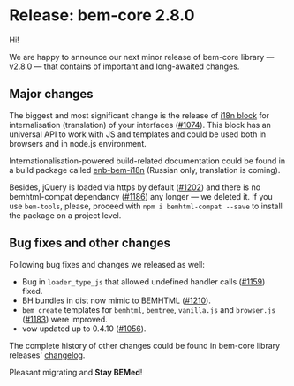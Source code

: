 # Release: bem-core 2.8.0

Hi!

We are happy to announce our next minor release of bem-core library — v2.8.0 — that contains of important and long-awaited changes.

## Major changes

The biggest and most significant change is the release of [i18n block](https://en.bem.info/libs/bem-core/v2.8.0/desktop/i18n/) for 
internalisation (translation) of your interfaces ([#1074](https://github.com/bem/bem-core/issues/1074)). This block has an universal 
API to work with JS and templates and could be used both in browsers and in node.js environment.

Internationalisation-powered build-related documentation could be found in a build package called [enb-bem-i18n](https://ru.bem.info/tools/bem/enb-bem-i18n/readme/) (Russian only, translation is coming).

Besides, jQuery is loaded via https by default ([#1202](https://github.com/bem/bem-core/issues/1202)) and there 
is no bemhtml-compat dependancy ([#1186](https://github.com/bem/bem-core/issues/1186)) any longer — we deleted it. 
If you use `bem-tools`, please, proceed with `npm i bemhtml-compat --save` to install the package on a project level.

## Bug fixes and other changes

Following bug fixes and changes we released as well: 
* Bug in `loader_type_js` that allowed undefined handler calls ([#1159](https://github.com/bem/bem-core/pull/1159)) fixed.
* BH bundles in dist now mimic to BEMHTML ([#1210](https://github.com/bem/bem-core/issues/1210)).
* `bem create` templates for `bemhtml`, `bemtree`, `vanilla.js` and `browser.js` ([#1183](https://github.com/bem/bem-core/issues/1183)) were improved.
* vow updated up to 0.4.10 ([#1056](https://github.com/bem/bem-core/issues/1056)).

The complete history of other changes could be found in bem-core library releases' [changelog](https://en.bem.info/libs/bem-core/v2.8.0/changelog/#280).

Pleasant migrating and **Stay BEMed**!
